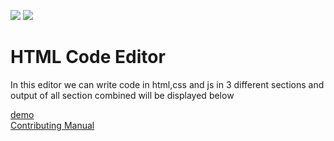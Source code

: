 ![](https://img.shields.io/badge/contributions-welcome-brightgreen.svg) ![](https://img.shields.io/badge/build-passing-brightgreen.svg)
# HTML Code Editor
  In this editor we can write code in  html,css and js in 3 different sections and output of all section combined will be displayed below 

[demo](https://whoami-shubham.github.io/HtmlCodeEditor/)  <br/>
[Contributing Manual](https://github.com/whoami-shubham/HtmlCodeEditor/blob/master/CODE_OF_CONDUCT.md)
